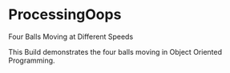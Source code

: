 # ProcessingOops
Four Balls Moving at Different Speeds

This Build demonstrates the four balls moving in Object Oriented Programming.
